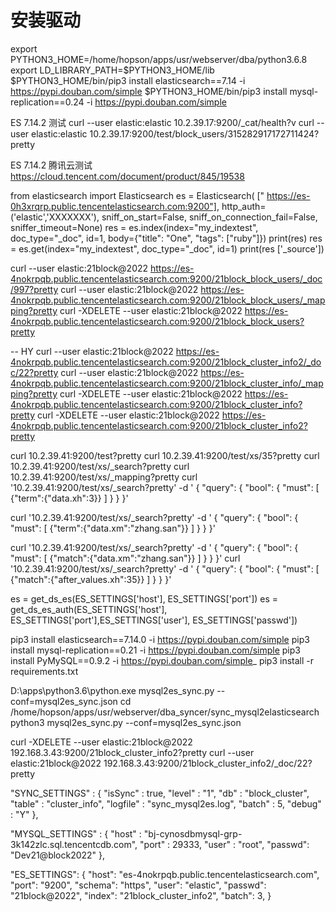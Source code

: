 # 安装驱动
export PYTHON3_HOME=/home/hopson/apps/usr/webserver/dba/python3.6.8
export LD_LIBRARY_PATH=$PYTHON3_HOME/lib
$PYTHON3_HOME/bin/pip3 install elasticsearch==7.14 -i https://pypi.douban.com/simple
$PYTHON3_HOME/bin/pip3 install mysql-replication==0.24 -i https://pypi.douban.com/simple

ES 7.14.2 测试
curl --user elastic:elastic 10.2.39.17:9200/_cat/health?v
curl --user elastic:elastic 10.2.39.17:9200/test/block_users/315282917172711424?pretty


ES 7.14.2 腾讯云测试
https://cloud.tencent.com/document/product/845/19538


from elasticsearch import Elasticsearch
es = Elasticsearch(
["
https://es-0h3xrqrp.public.tencentelasticsearch.com:9200"],
http_auth=('elastic','XXXXXXX'),
sniff_on_start=False,
sniff_on_connection_fail=False,
sniffer_timeout=None)
res = es.index(index="my_indextest", doc_type="_doc", id=1, body={"title": "One", "tags":
["ruby"]})
print(res)
res = es.get(index="my_indextest", doc_type="_doc", id=1)
print(res
['_source'])

curl --user elastic:21block@2022 https://es-4nokrpqb.public.tencentelasticsearch.com:9200/21block_block_users/_doc/997?pretty
curl --user elastic:21block@2022 https://es-4nokrpqb.public.tencentelasticsearch.com:9200/21block_block_users/_mapping?pretty
curl -XDELETE --user elastic:21block@2022 https://es-4nokrpqb.public.tencentelasticsearch.com:9200/21block_block_users?pretty

-- HY
curl --user elastic:21block@2022 https://es-4nokrpqb.public.tencentelasticsearch.com:9200/21block_cluster_info2/_doc/22?pretty
curl --user elastic:21block@2022 https://es-4nokrpqb.public.tencentelasticsearch.com:9200/21block_cluster_info/_mapping?pretty
curl -XDELETE --user elastic:21block@2022 https://es-4nokrpqb.public.tencentelasticsearch.com:9200/21block_cluster_info?pretty
curl -XDELETE --user elastic:21block@2022 https://es-4nokrpqb.public.tencentelasticsearch.com:9200/21block_cluster_info2?pretty


curl 10.2.39.41:9200/test?pretty
curl 10.2.39.41:9200/test/xs/35?pretty
curl 10.2.39.41:9200/test/xs/_search?pretty
curl 10.2.39.41:9200/test/xs/_mapping?pretty
curl '10.2.39.41:9200/test/xs/_search?pretty' -d '
{
  "query": {
    "bool": {
      "must": [
        {"term":{"data.xh":3}}
      ]
    }
  }
}'

curl '10.2.39.41:9200/test/xs/_search?pretty' -d '
{
  "query": {
    "bool": {
      "must": [
        {"term":{"data.xm":"zhang.san"}}
      ]
    }
  }
}'

curl '10.2.39.41:9200/test/xs/_search?pretty' -d '
{
  "query": {
    "bool": {
      "must": [
        {"match":{"data.xm":"zhang.san"}}
      ]
    }
  }
}'
curl '10.2.39.41:9200/test/xs/_search?pretty' -d '
{
  "query": {
    "bool": {
      "must": [
        {"match":{"after_values.xh":35}}
      ]
    }
  }
}'
    
es = get_ds_es(ES_SETTINGS['host'], ES_SETTINGS['port'])
es = get_ds_es_auth(ES_SETTINGS['host'], ES_SETTINGS['port'],ES_SETTINGS['user'], ES_SETTINGS['passwd'])

pip3 install elasticsearch==7.14.0 -i https://pypi.douban.com/simple
pip3 install  mysql-replication==0.21  -i https://pypi.douban.com/simple
pip3 install  PyMySQL==0.9.2  -i https://pypi.douban.com/simple_
pip3 install -r requirements.txt

D:\apps\python3.6\python.exe mysql2es_sync.py --conf=mysql2es_sync.json
cd /home/hopson/apps/usr/webserver/dba_syncer/sync_mysql2elasticsearch
python3 mysql2es_sync.py --conf=mysql2es_sync.json

curl -XDELETE --user elastic:21block@2022 192.168.3.43:9200/21block_cluster_info2?pretty
curl --user elastic:21block@2022 192.168.3.43:9200/21block_cluster_info2/_doc/22?pretty


"SYNC_SETTINGS"  : {
    "isSync"   : true,
    "level"    : "1",
    "db"       : "block_cluster",
    "table"    : "cluster_info",
    "logfile"  : "sync_mysql2es.log",
    "batch"    : 5,
    "debug"    : "Y"
},

"MYSQL_SETTINGS" : {
    "host"  : "bj-cynosdbmysql-grp-3k142zlc.sql.tencentcdb.com",
    "port"  : 29333,
    "user"  : "root",
    "passwd": "Dev21@block2022"
},

 "ES_SETTINGS": {
        "host": "es-4nokrpqb.public.tencentelasticsearch.com",
        "port": "9200",
        "schema": "https",
        "user": "elastic",
        "passwd": "21block@2022",
        "index": "21block_cluster_info2",
        "batch": 3,
}